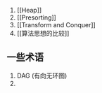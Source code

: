 1. [[Heap]]
2. [[Presorting]]
3. [[Transform and Conquer]]
4. [[算法思想的比较]]

## 一些术语
1. DAG (有向无环图)
2. 